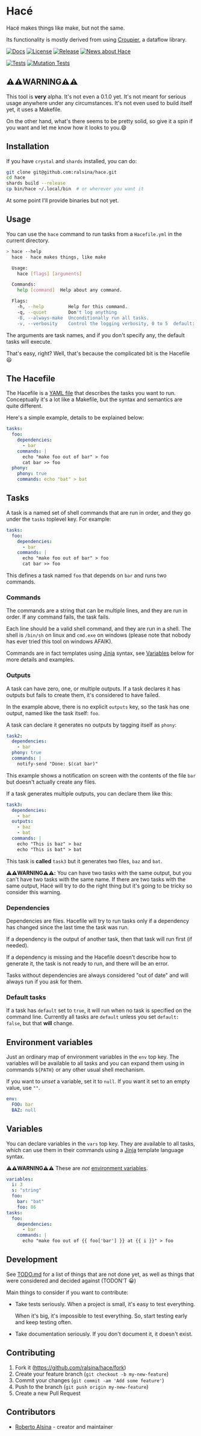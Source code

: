 # Hacé

Hacé makes things like make, but not the same.

Its functionality is mostly derived from using
[Croupier](https://github.com/ralsina/croupier), a dataflow library.

[![Docs](https://github.com/ralsina/hace/actions/workflows/static.yml/badge.svg)](https://ralsina.github.io/hace/)
[![License](https://img.shields.io/badge/License-MIT-green)](https://github.com/ralsina/hace/blob/main/LICENSE)
[![Release](https://img.shields.io/github/release/ralsina/hace.svg)](https://GitHub.com/ralsina/hace/releases/)
[![News about Hace](https://img.shields.io/badge/News-About%20Hace-blue)](https://ralsina.me/categories/hace.html)

[![Tests](https://github.com/ralsina/hace/actions/workflows/ci.yml/badge.svg)](https://github.com/ralsina/hace/actions/workflows/ci.yml)
[![Mutation Tests](https://github.com/ralsina/hace/actions/workflows/mutation.yml/badge.svg)](https://github.com/ralsina/hace/actions/workflows/mutation.yml)

## ⚠️⚠️WARNING⚠️⚠️

This tool is **very** alpha. It's not even a 0.1.0 yet. It's not meant
for serious usage anywhere under any circumstances. It's not even used
to build itself yet, it uses a Makefile.

On the other hand, what's there seems to be pretty solid, so give it a
spin if you want and let me know how it looks to you.😄

## Installation

If you have `crystal` and `shards` installed, you can do:

```sh
git clone git@github.com:ralsina/hace.git
cd hace
shards build --release
cp bin/hace ~/.local/bin  # or wherever you want it
```

At some point I'll provide binaries but not yet.

## Usage

You can use the `hace` command to run tasks from a `Hacefile.yml` in the current
directory.

```sh
> hace --help
  hace - hace makes things, like make

  Usage:
    hace [flags] [arguments]

  Commands:
    help [command]  Help about any command.

  Flags:
    -h, --help         Help for this command.
    -q, --quiet        Don't log anything
    -B, --always-make  Unconditionally run all tasks.
    -v, --verbosity    Control the logging verbosity, 0 to 5  default: 2
```

The arguments are task names, and if you don't specify any, the default
tasks will execute.

That's easy, right? Well, that's because the complicated bit is the Hacefile 😃

## The Hacefile

The Hacefile is a [YAML file](https://spacelift.io/blog/yaml) that
describes the tasks you want to run.
Conceptually it's a lot like a Makefile, but the syntax and semantics are
quite different.

Here's a simple example, details to be explained below:

```yaml
tasks:
  foo:
    dependencies:
      - bar
    commands: |
      echo "make foo out of bar" > foo
      cat bar >> foo
  phony:
    phony: true
    commands: echo "bat" > bat
```

## Tasks

A task is a named set of shell commands that are run in order, and they go
under the `tasks` toplevel key. For example:

```yaml
tasks:
  foo:
    dependencies:
      - bar
    commands: |
      echo "make foo out of bar" > foo
      cat bar >> foo
```

This defines a task named `foo` that depends on `bar` and runs two commands.

### Commands

The commands are a string that can be multiple lines, and they are run in
order. If any command fails, the task fails.

Each line should be a valid shell command, and they are run in a shell. The
shell is `/bin/sh` on linux and `cmd.exe` on windows (please note that
nobody has ever tried this tool on windows AFAIK).

Commands are in fact templates using
[Jinja](https://github.com/straight-shoota/crinja) syntax,
see [Variables](#variables) below for more details and examples.

### Outputs

A task can have zero, one, or multiple outputs. If a task declares it has
outputs but fails to create them, it's considered to have failed.

In the example above, there is no explicit `outputs` key, so the task has
one output, named like the task itself: `foo`.

A task can declare it generates no outputs by tagging itself as `phony`:

```yaml
task2:
  dependencies:
    - bar
  phony: true
  commands: |
    notify-send "Done: $(cat bar)"
```

This example shows a notification on screen with the contents of the file
`bar` but doesn't actually create any files.

If a task generates multiple outputs, you can declare them like this:

```yaml
task3:
  dependencies:
    - bar
  outputs:
    - baz
    - bat
  commands: |
    echo "This is baz" > baz
    echo "This is bat" > bat
```

This task is **called** `task3` but it generates two files, `baz` and `bat`.

**⚠️⚠️WARNING⚠️⚠️:** You can have two tasks with the same output, but you can't
have two tasks with the same name. If there are two tasks with the same
output, Hacé will try to do the right thing but it's going to be tricky
so consider this warning.

### Dependencies

Dependencies are files. Hacefile will try to run tasks only if a dependency
has changed since the last time the task was run.

If a dependency is the output of another task, then that task will run
first (if needed).

If a dependency is missing and the Hacefile doesn't describe how to
generate it, the task is not ready to run, and there will be an error.

Tasks without dependencies are always considered "out of date" and
will always run if you ask for them.

### Default tasks

If a task has `default` set to `true`, it will run when no task is
specified on the command line. Currently all tasks are `default`
unless you set `default: false`, but that **will** change.

## Environment variables

Just an ordinary map of environment variables in the `env` top
key. The variables will be available to all tasks and you can
expand them using in commands `${PATH}` or any other usual
shell mechanism.

If you want to *unset* a variable, set it to `null`. If you want
it set to an empty value, use `""`.

```yaml
env:
  FOO: bar
  BAZ: null
```

## Variables

You can declare variables in the `vars` top key. They are
available to all tasks, which can use them in their commands
using a [Jinja](https://github.com/straight-shoota/crinja) template language syntax.

**⚠️⚠️WARNING⚠️⚠️** These are *not* [environment variables](#environment-variables).

```yaml
variables:
  i: 3
  s: "string"
  foo:
    bar: "bat"
    foo: 86
tasks:
  foo:
    dependencies:
      - bar
    commands: |
      echo "make foo out of {{ foo['bar'] }} at {{ i }}" > foo
```

## Development

See [TODO.md](TODO.md) for a list of things that are not done yet,
as well as things that were considered and decided against (TODON'T 😀)

Main things to consider if you want to contribute:

* Take tests seriously. When a project is small, it's easy to test
  everything.

  When it's big, it's impossible to test everything. So, start testing early
  and keep testing often.

* Take documentation seriously. If you don't document it, it doesn't exist.

## Contributing

1. Fork it (<https://github.com/ralsina/hace/fork>)
2. Create your feature branch (`git checkout -b my-new-feature`)
3. Commit your changes (`git commit -am 'Add some feature'`)
4. Push to the branch (`git push origin my-new-feature`)
5. Create a new Pull Request

## Contributors

* [Roberto Alsina](https://github.com/ralsina) - creator and maintainer
